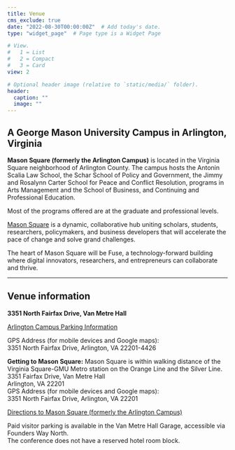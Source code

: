 ```yaml
---
title: Venue
cms_exclude: true
date: "2022-08-30T00:00:00Z"  # Add today's date.
type: "widget_page"  # Page type is a Widget Page

# View.
#   1 = List
#   2 = Compact
#   3 = Card
view: 2

# Optional header image (relative to `static/media/` folder).
header:
  caption: ""
  image: ""
---
```


## A George Mason University Campus in Arlington, Virginia

**Mason Square (formerly the Arlington Campus)** is located in the Virginia Square neighborhood of Arlington County. The campus hosts the Antonin Scalia Law School, the Schar School of Policy and Government, the Jimmy and Rosalynn Carter School for Peace and Conflict Resolution, programs in Arts Management and the School of Business, and Continuing and Professional Education.

Most of the programs offered are at the graduate and professional levels.

[Mason Square](https://masonsquare.gmu.edu/) is a dynamic, collaborative hub uniting scholars, students, researchers, policymakers, and business developers that will accelerate the pace of change and solve grand challenges.

The heart of Mason Square will be Fuse, a technology-forward building where digital innovators, researchers, and entrepreneurs can collaborate and thrive.

- - -

## Venue information

**3351 North Fairfax Drive, Van Metre Hall**

[Arlington Campus Parking Information](http://parking.gmu.edu/arlingtoncampusparking.html)

GPS Address (for mobile devices and Google maps): \
3351 North Fairfax Drive, Arlington, VA 22201-4426

**Getting to Mason Square:**
Mason Square is within walking distance of the Virginia Square-GMU Metro station on the Orange Line and the Silver Line.\
3351 Fairfax Drive, Van Metre Hall\
Arlington, VA 22201\
GPS Address (for mobile devices and Google maps): \
3351 North Fairfax Drive, Arlington, VA 22201

[Directions to Mason Square (formerly the Arlington Campus)](https://info.gmu.edu/campus-maps-and-directions/mason-square-directions/)

Paid visitor parking is available in the Van Metre Hall Garage, accessible via Founders Way North. \
The conference does not have a reserved hotel room block.